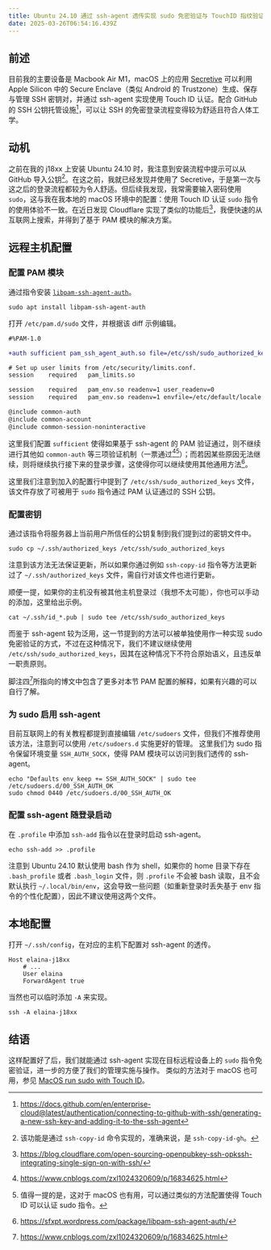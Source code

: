 ```yaml
---
title: Ubuntu 24.10 通过 ssh-agent 透传实现 sudo 免密验证与 TouchID 指纹验证
date: 2025-03-26T06:54:16.439Z
---
```



## 前述

目前我的主要设备是 Macbook Air M1，macOS 上的应用 [Secretive](https://github.com/maxgoedjen/secretive) 可以利用 Apple Silicon 中的 Secure Enclave（类似 Android 的 Trustzone）生成、保存与管理 SSH 密钥对，并通过 ssh-agent 实现使用 Touch ID 认证。配合 GitHub 的 SSH 公钥托管设施[^1]，可以让 SSH 的免密登录流程变得较为舒适且符合人体工学。

## 动机

之前在我的 j18xx 上安装 Ubuntu 24.10 时，我注意到安装流程中提示可以从 GitHub 导入公钥[^2]。在这之前，我就已经发现并使用了 Secretive，于是第一次与这之后的登录流程都较为令人舒适。但后续我发现，我常需要输入密码使用 `sudo`，这与我在我本地的 macOS 环境中的配置：使用 Touch ID 认证 `sudo` 指令的使用体验不一致。在近日发现 Cloudflare 实现了类似的功能后[^3]，我便快速的从互联网上搜索，并得到了基于 PAM 模块的解决方案。

## 远程主机配置

### 配置 PAM 模块

通过指令安装 [`libpam-ssh-agent-auth`](https://launchpad.net/ubuntu/bionic/+package/libpam-ssh-agent-auth)。

```shell
sudo apt install libpam-ssh-agent-auth
```

打开 `/etc/pam.d/sudo` 文件，并根据该 diff 示例编辑。

```diff
#%PAM-1.0

+auth sufficient pam_ssh_agent_auth.so file=/etc/ssh/sudo_authorized_keys

# Set up user limits from /etc/security/limits.conf.
session    required   pam_limits.so

session    required   pam_env.so readenv=1 user_readenv=0
session    required   pam_env.so readenv=1 envfile=/etc/default/locale user_readenv=0

@include common-auth
@include common-account
@include common-session-noninteractive
```

这里我们配置 `sufficient` 使得如果基于 ssh-agent 的 PAM 验证通过，则不继续进行其他如 `common-auth` 等三项验证机制（一票通过[^4][^5]）；而若因某些原因无法继续，则将继续执行接下来的登录步骤，这使得你可以继续使用其他通用方法[^6]。

这里我们注意到加入的配置行中提到了 `/etc/ssh/sudo_authorized_keys` 文件，该文件存放了可被用于 `sudo` 指令通过 PAM 认证通过的 SSH 公钥。 

### 配置密钥
 
通过该指令将服务器上当前用户所信任的公钥复制到我们提到过的密钥文件中。

```
sudo cp ~/.ssh/authorized_keys /etc/ssh/sudo_authorized_keys
```

注意到该方法无法保证更新，所以如果你通过例如 `ssh-copy-id` 指令等方法更新过了 `~/.ssh/authorized_keys` 文件，需自行对该文件也进行更新。

顺便一提，如果你的主机没有被其他主机登录过（我想不太可能），你也可以手动的添加，这里给出示例。

```
cat ~/.ssh/id_*.pub | sudo tee /etc/ssh/sudo_authorized_keys
```

而鉴于 ssh-agent 较为泛用，这一节提到的方法可以被单独使用作一种实现 sudo 免密验证的方式，不过在这种情况下，我们不建议继续使用 `/etc/ssh/sudo_authorized_keys`，因其在这种情况下不符合原始语义，且违反单一职责原则。

脚注四[^4]所指向的博文中包含了更多对本节 PAM 配置的解释，如果有兴趣的可以自行了解。

### 为 sudo 启用 ssh-agent

目前互联网上的有关教程都提到直接编辑 `/etc/sudoers` 文件，但我们不推荐使用该方法，注意到可以使用 `/etc/sudoers.d` 实施更好的管理。
这里我们为 sudo 指令保留环境变量 `SSH_AUTH_SOCK`，使得 PAM 模块可以访问到我们透传的 ssh-agent。

```
echo "Defaults env_keep += SSH_AUTH_SOCK" | sudo tee /etc/sudoers.d/00_SSH_AUTH_OK
sudo chmod 0440 /etc/sudoers.d/00_SSH_AUTH_OK
```

### 配置 ssh-agent 随登录启动

在 `.profile` 中添加 `ssh-add` 指令以在登录时启动 ssh-agent。

```
echo ssh-add >> .profile
```

注意到 Ubuntu 24.10 默认使用 bash 作为 shell，如果你的 home 目录下存在 `.bash_profile` 或者 `.bash_login` 文件，则 `.profile` 不会被 bash 读取，且不会默认执行 `~/.local/bin/env`，这会导致一些问题（如重新登录时丢失基于 env 指令的个性化配置），因此不建议使用这两个文件。

## 本地配置

打开 `~/.ssh/config`，在对应的主机下配置对 ssh-agent 的透传。

```
Host elaina-j18xx
    # ...
    User elaina
    ForwardAgent true
```

当然也可以临时添加 `-A` 来实现。

```
ssh -A elaina-j18xx
```

## 结语

这样配置好了后，我们就能通过 ssh-agent 实现在目标远程设备上的 `sudo` 指令免密验证，进一步的方便了我们的管理实施与操作。
类似的方法对于 macOS 也可用，参见 [MacOS run sudo with Touch ID](https://gist.github.com/farhaduneci/10e30162eceb12a87bcee92b247b8808)。

[^1]: https://docs.github.com/en/enterprise-cloud@latest/authentication/connecting-to-github-with-ssh/generating-a-new-ssh-key-and-adding-it-to-the-ssh-agent

[^2]: 该功能是通过 `ssh-copy-id` 命令实现的，准确来说，是 `ssh-copy-id-gh`。

[^3]: https://blog.cloudflare.com/open-sourcing-openpubkey-ssh-opkssh-integrating-single-sign-on-with-ssh/

[^4]: https://www.cnblogs.com/zxl1024320609/p/16834625.html

[^5]: 值得一提的是，这对于 macOS 也有用，可以通过类似的方法配置使得 Touch ID 可以认证 sudo 指令。

[^6]: https://sfxpt.wordpress.com/package/libpam-ssh-agent-auth/

